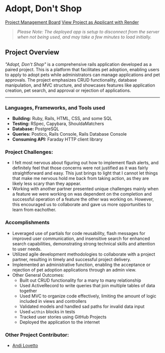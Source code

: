 # Adopt, Don't Shop

[Project Management Board](https://github.com/users/westonio/projects/5)
[View Project as Applicant with Render](https://adopt-dont-shop-z781.onrender.com)
> *Please Note: The deployed app is setup to disconnect from the server when not being used, and may take a few minutes to load initially.*

## Project Overview
*"Adopt, Don't Shop"* is a comprehensive rails application developed as a paired project. This is a platform that facilitates pet adoption, enabling users to apply to adopt pets while administrators can manage applications and pet approvals. The project emphasizes CRUD functionality, database manipulation, and MVC structure, and showcases features like application creation, pet search, and approval or rejection of applications. 

---
### Languages, Frameworks, and Tools used
- **Building:** Ruby, Rails, HTML, CSS, and some SQL
- **Testing:** RSpec, Capybara, ShouldaMatchers
- **Database:** PostgreSQL
- **Queries:** Postico, Rails Console, Rails Database Console
- **Consuming API:** Faraday HTTP client library

### Project Challenges:
- I felt most nervous about figuring out how to implement flash alerts, and definitely feel that those concerns were not justified as it was fairly straightforward and easy. This just brings to light that I cannot let things that make me nervous hold me back from taking action, as they are likely less scary than they appear.
- Working with another partner presented unique challenges mainly when a feature we were working on was dependent on the completion and successful operation of a feature the other was working on. However, this encouraged us to collaborate and gave us more opportunities to learn from eachother.

### Accomplishments
- Leveraged use of partials for code reusability, flash messages for improved user communication, and insensitive search for enhanced search capabilities, demonstrating strong technical skills and attention to user needs.
- Utilized agile development methodologies to collaborate with a project partner, resulting in timely and successful project delivery.
- Implemented an administrative function, enabling the acceptance or rejection of pet adoption applications through an admin view.
- Other General Outcomes:
    - Built out CRUD functionality for a many to many relationship
    - Used ActiveRecord to write queries that join multiple tables of data together
    - Used MVC to organize code effectively, limiting the amount of logic included in views and controllers
    - Validated models and handled sad paths for invalid data input
    - Used `within` blocks in tests
    - Tracked user stories using GitHub Projects
    - Deployed the application to the internet
 
### Other Project Contributor: 
- [Andi Lovetto](https://github.com/andilovetto)
